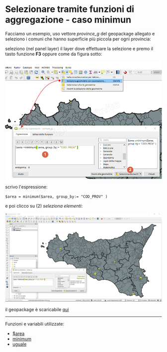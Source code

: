 # Selezionare tramite funzioni di aggregazione - caso minimun

Facciamo un esempio, uso vettore _province_g_ del geopackage allegato e seleziono i comuni che hanno superficie più piccola per ogni provincia: 

seleziono (nel panel layer) il layer dove effettuare la selezione e premo il tasto funzione **F3** oppure come da figura sotto:

[![](../img/esempi/select_with_aggregate/sel_minimum2.png)](../img/esempi/select_with_aggregate/sel_minimum2.png)

scrivo l'espressione:

```
$area = minimum($area, group_by:= "COD_PROV" )
```
e poi clicco su (2) _seleziona elementi_:

[![](../img/esempi/select_with_aggregate/sel_minimum1.png)](../img/esempi/select_with_aggregate/sel_minimum1.png)

il geopackage è scaricabile [qui](../prova_tu/dati_esempi.zip)

---

Funzioni e variabili utilizzate:

* [\$area](../gr_funzioni/geometria/geometria_unico.md#area)
* [minimum](../gr_funzioni/aggrega/aggrega_unico.md#minimum)
* [uguale](../gr_funzioni/operatore/operatore_unico.md#uguale)